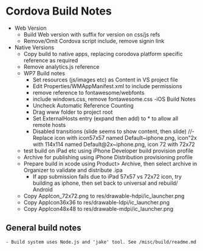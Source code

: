 Cordova Build Notes
==============
- Web Version
	- Build Web version with suffix for version on css/js refs
	- Remove/Omit Cordova script include, remove signin link
- Native Versions
	- Copy build to native apps, replacing corodova platform specific reference as required
	- Remove analytics.js reference
	- WP7 Build notes
		- Set resources (js/images etc) as Content in VS project file
		- Edit Properties/WMAppManifest.xml to include permissions
		- remove reference to fontawesome/webfonts
		- include windows.css, remove fontawesome.css
    -iOS Build Notes
        - Uncheck Automatic Reference Counting
        - Drag www folder to project root
        - Set ExternalHosts entry (expand then add) to * to allow all remote hosts
        - Disabled transitions (slide seems to show content, then slide)
		//- Replace icon with icon57x57 named Default~iphone.png, icon"2x with 114x114 named Default@2x~iphone.png, icon 72 with 72x72
	- test build on iPad etc using iPhone Developer build provision profile
	- Archive for publishing using iPhone Distribution provisioning profile
	- Prepare build in xcode using Product> Archive, then select archive in Organizer to validate and distribute .ipa
        - If app submission fails due to iPad 57x57 vs 72x72 icon, try building as iphone, then set back to universal and rebuild/
Android
	- Copy AppIcon_72x72.png to res/drawable-hdpi/ic_launcher.png
	- Copy AppIcon36x36 to res/drawable-ldpi/ic_launcher.png
	- Copy AppIcon48x48 to res/drawable-mdpi/ic_launcher.png

General build notes
----------
	- Build system uses Node.js and 'jake' tool. See /misc/build/readme.md